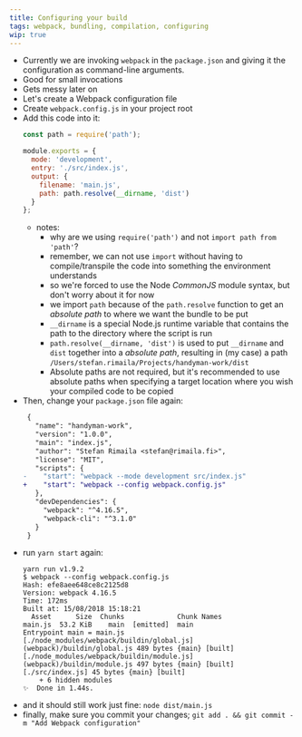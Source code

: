 ```yaml
---
title: Configuring your build
tags: webpack, bundling, compilation, configuring
wip: true
---
```


- Currently we are invoking `webpack` in the `package.json` and giving it the configuration as command-line arguments.
- Good for small invocations
- Gets messy later on
- Let's create a Webpack configuration file
- Create `webpack.config.js` in your project root
- Add this code into it:
  ```js
  const path = require('path');

  module.exports = {
    mode: 'development',
    entry: './src/index.js',
    output: {
      filename: 'main.js',
      path: path.resolve(__dirname, 'dist')
    }
  };
  ```
  - notes:
    - why are we using `require('path')` and not `import path from 'path'`?
    - remember, we can not use `import` without having to compile/transpile the code into something the environment understands
    - so we're forced to use the Node _CommonJS_ module syntax, but don't worry about it for now
    - we import `path` because of the `path.resolve` function to get an _absolute path_ to where we want the bundle to be put
    - `__dirname` is a special Node.js runtime variable that contains the path to the directory where the script is run
    - `path.resolve(__dirname, 'dist')` is used to put `__dirname` and `dist` together into a _absolute path_, resulting in (my case) a path `/Users/stefan.rimaila/Projects/handyman-work/dist`
    - Absolute paths are not required, but it's recommended to use absolute paths when specifying a target location where you wish your compiled code to be copied
- Then, change your `package.json` file again:
  ```diff
   {
     "name": "handyman-work",
     "version": "1.0.0",
     "main": "index.js",
     "author": "Stefan Rimaila <stefan@rimaila.fi>",
     "license": "MIT",
     "scripts": {
  -    "start": "webpack --mode development src/index.js"
  +    "start": "webpack --config webpack.config.js"
     },
     "devDependencies": {
       "webpack": "^4.16.5",
       "webpack-cli": "^3.1.0"
     }
   }
  ```
- run `yarn start` again:
  ```
  yarn run v1.9.2
  $ webpack --config webpack.config.js
  Hash: efe8aee648ce8c2125d8
  Version: webpack 4.16.5
  Time: 172ms
  Built at: 15/08/2018 15:18:21
    Asset      Size  Chunks             Chunk Names
  main.js  53.2 KiB    main  [emitted]  main
  Entrypoint main = main.js
  [./node_modules/webpack/buildin/global.js] (webpack)/buildin/global.js 489 bytes {main} [built]
  [./node_modules/webpack/buildin/module.js] (webpack)/buildin/module.js 497 bytes {main} [built]
  [./src/index.js] 45 bytes {main} [built]
      + 6 hidden modules
  ✨  Done in 1.44s.
  ```
- and it should still work just fine: `node dist/main.js`
- finally, make sure you commit your changes; `git add . && git commit -m "Add Webpack configuration"`
